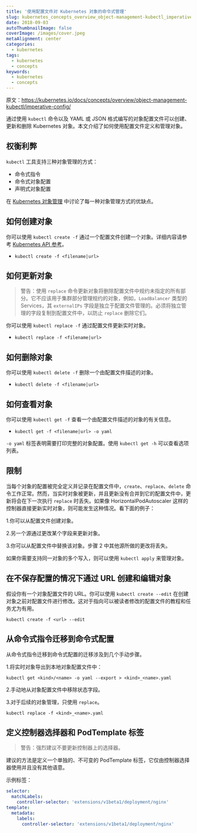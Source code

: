 ```yaml
---
title: '使用配置文件对 Kubernetes 对象的命令式管理'
slug: kubernetes_concepts_overview_object-management-kubectl_imperative-config
date: 2018-09-03
autoThumbnailImage: false
coverImage: /images/cover.jpeg
metaAlignment: center
categories:
  - kubernetes
tags:
  - kubernetes
  - concepts
keywords:
  - kubernetes
  - concepts
---
```


原文：https://kubernetes.io/docs/concepts/overview/object-management-kubectl/imperative-config/

通过使用 `kubectl` 命令以及 YAML 或 JSON 格式编写的对象配置文件可以创建、更新和删除 Kubernetes 对象。本文介绍了如何使用配置文件定义和管理对象。

<!--more-->

## 权衡利弊

`kubectl` 工具支持三种对象管理的方式：

- 命令式指令
- 命令式对象配置
- 声明式对象配置

在 [Kubernetes 对象管理](https://kubernetes.io/docs/concepts/overview/object-management-kubectl/overview/) 中讨论了每一种对象管理方式的优缺点。

## 如何创建对象

你可以使用 `kubectl create -f` 通过一个配置文件创建一个对象。详细内容请参考 [Kubernetes API 参考](https://kubernetes.io/docs/reference/generated/kubernetes-api/v1.11/)。

- `kubectl create -f <filename|url>`

## 如何更新对象

> 警告：使用 `replace` 命令更新对象将删除配置文件中规约未指定的所有部分。它不应该用于集群部分管理规约的对象，例如，`LoadBalancer` 类型的 Services，其 `externalIPs` 字段是独立于配置文件管理的。必须将独立管理的字段复制到配置文件中，以防止 `replace` 删除它们。

你可以使用 `kubectl replace -f` 通过配置文件更新实时对象。

- `kubectl replace -f <filename|url>`

## 如何删除对象

你可以使用 `kubectl delete -f` 删除一个由配置文件描述的对象。

- `kubectl delete -f <filename|url>`

## 如何查看对象

你可以使用 `kubectl get -f` 查看一个由配置文件描述的对象的有关信息。

- `kubectl get -f <filename|url> -o yaml`

`-o yaml` 标签表明需要打印完整的对象配置。使用 `kubectl get -h` 可以查看选项列表。

## 限制

当每个对象的配置被完全定义并记录在配置文件中，`create`、`replace`、`delete` 命令工作正常。然而，当实时对象被更新，并且更新没有合并到它的配置文件中，更新将会在下一次执行 `replace` 时丢失。如果像 HorizontalPodAutoscaler 这样的控制器直接更新实时对象，则可能发生这种情况。看下面的例子：

1.你可以从配置文件创建对象。

2.另一个源通过更改某个字段来更新对象。

3.你可以从配置文件中替换该对象。步骤 2 中其他源所做的更改将丢失。

如果你需要支持同一对象的多个写入，则可以使用 `kubectl apply` 来管理对象。

## 在不保存配置的情况下通过 URL 创建和编辑对象

假设你有一个对象配置文件的 URL。你可以使用 `kubectl create --edit` 在创建对象之前对配置文件进行修改。这对于指向可以被读者修改的配置文件的教程和任务尤为有用。

`kubectl create -f <url> --edit`

## 从命令式指令迁移到命令式配置

从命令式指令迁移到命令式配置的迁移涉及到几个手动步骤。

1.将实时对象导出到本地对象配置文件中：

`kubectl get <kind>/<name> -o yaml --export > <kind>_<name>.yaml`

2.手动地从对象配置文件中移除状态字段。

3.对于后续的对象管理，只使用 `replace`。

`kubectl replace -f <kind>_<name>.yaml`

## 定义控制器选择器和 PodTemplate 标签

> 警告：强烈建议不要更新控制器上的选择器。

建议的方法是定义一个单独的、不可变的 PodTemplate 标签，它仅由控制器选择器使用并且没有其他语意。

示例标签：

```yaml
selector:
  matchLabels:
    controller-selector: 'extensions/v1beta1/deployment/nginx'
template:
  metadata:
    labels:
      controller-selector: 'extensions/v1beta1/deployment/nginx'
```
